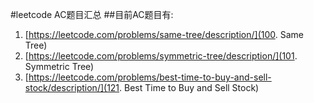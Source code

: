 #leetcode AC题目汇总
##目前AC题目有:
  1. [https://leetcode.com/problems/same-tree/description/](100. Same Tree)
  1. [https://leetcode.com/problems/symmetric-tree/description/](101. Symmetric Tree)
  1. [https://leetcode.com/problems/best-time-to-buy-and-sell-stock/description/](121. Best Time to Buy and Sell Stock)
 